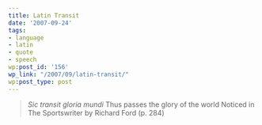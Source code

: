 ```yaml
---
title: Latin Transit
date: '2007-09-24'
tags:
- language
- latin
- quote
- speech
wp:post_id: '156'
wp_link: "/2007/09/latin-transit/"
wp:post_type: post
---
```


> _Sic transit gloria mundi_ Thus passes the glory of the world
Noticed in The Sportswriter by Richard Ford (p. 284)
